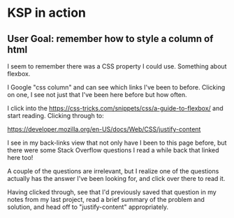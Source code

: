 # KSP in action

## User Goal: remember how to style a column of html

I seem to remember there was a CSS property I could use. Something about flexbox.

I Google "css column" and can see which links I've been to before. Clicking on one, I see not just that I've been here before but how often.

I click into the https://css-tricks.com/snippets/css/a-guide-to-flexbox/ and start reading. Clicking through to:

https://developer.mozilla.org/en-US/docs/Web/CSS/justify-content

I see in my back-links view that not only have I been to this page before, but there were some Stack Overflow questions I read a while back that linked here too!

A couple of the questions are irrelevant, but I realize one of the questions actually has the answer I've been looking for, and click over there to read it.

Having clicked through, see that I'd previously saved that question in my notes from my last project, read a brief summary of the problem and solution, and head off to "justify-content" appropriately.

